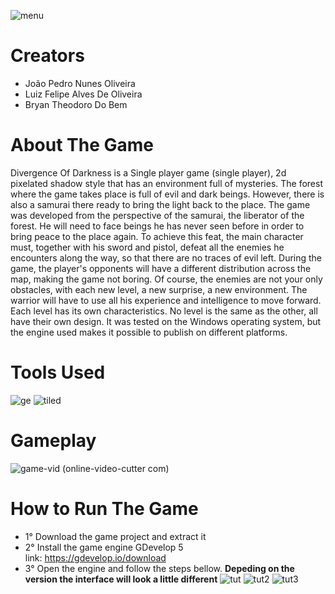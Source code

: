 ![menu](https://github.com/jpedrou/DigitalGameProject/assets/127536464/33cf3e66-26b2-4bae-a942-47b9f8b023ad)
# Creators
- João Pedro Nunes Oliveira
- Luiz Felipe Alves De Oliveira
- Bryan Theodoro Do Bem
# About The Game
Divergence Of Darkness is a Single player game (single player), 2d pixelated shadow style that has an environment full of mysteries. The forest where the game takes place is full of evil and dark beings. However, there is also a samurai there ready to bring the light back to the place. The game was developed from the perspective of the samurai, the liberator of the forest. He will need to face beings he has never seen before in order to bring peace to the place again. To achieve this feat, the main character must, together with his sword and pistol, defeat all the enemies he encounters along the way, so that there are no traces of evil left. During the game, the player's opponents will have a different distribution across the map, making the game not boring. Of course, the enemies are not your only obstacles, with each new level, a new surprise, a new environment. The warrior will have to use all his experience and intelligence to move forward. Each level has its own characteristics. No level is the same as the other, all have their own design. It was tested on the Windows operating system, but the engine used makes it possible to publish on different platforms.
# Tools Used
![ge](https://github.com/jpedrou/DigitalGamesProject/assets/127536464/fda69fbf-38f8-4626-8227-13d7af1606fd)
![tiled](https://github.com/jpedrou/DigitalGamesProject/assets/127536464/1307952a-6054-4599-9ab5-03ac24bf5841)
# Gameplay
![game-vid (online-video-cutter com)](https://github.com/jpedrou/DigitalGamesProject/assets/127536464/e863ce22-babe-466a-928b-71e6ecba6577)
# How to Run The Game
- 1° Download the game project and extract it <br/>
- 2° Install the game engine GDevelop 5 <br/>
  link: https://gdevelop.io/download
- 3° Open the engine and follow the steps bellow. **Depeding on the version the interface will look a little different**
![tut](https://github.com/jpedrou/DigitalGameProject/assets/127536464/6aadae8d-179a-43fd-adf9-49370738d4a3)
![tut2](https://github.com/jpedrou/DigitalGameProject/assets/127536464/0bd30020-3a0c-4ba2-8472-bee2ccafa5a0)
![tut3](https://github.com/jpedrou/DigitalGameProject/assets/127536464/20d1dfcd-640a-485d-8cdb-3b852802429c)
